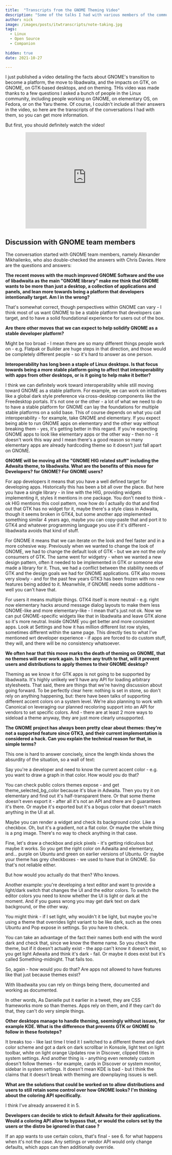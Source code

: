 ```yaml
---
title:  "Transcripts from the GNOME Theming Video"
description: "Some of the talks I had with various members of the community around GNOME and GTK have been really interesting, so here they are."
author: nick
image: /images/posts/itwtranscripts/note-taking.jpg
tags:
  - Linux
  - Open Source
  - Companion
  
hidden: true
date: 2021-10-27

---
```


I just published a video detailing the facts about GNOME's transition to become a platform, the move to libadwaita, and the impacts on GTK, on GNOME, on GTK-based desktops, and on theming. THis video was made thanks to a few questions I asked a bunch of people in the Linux community, including people working on GNOME, on elementary OS, on Fedora, or on the Yaru theme. Of course, I couldn't include all their answers in the video, so here are the transcripts of the conversations I had with them, so you can get more information.

But first, you should definitely watch the video!

<p align="center"><iframe style="width:75%;height:300px;" src="https://www.youtube.com/embed/w5TjoBxqBZw" frameborder="0" allow="accelerometer; autoplay; encrypted-media; gyroscope; picture-in-picture" allowfullscreen></iframe></p>


## Discussion with GNOME team members

The conversation started with GNOME team members, namely Alexander Mikhailenko, who also double-checked the answers with Chris Davies. Here are the questions and answers:


**The recent moves with the much improved GNOME Software and the use of libadwaita as the main "GNOME library" make me think that GNOME wants to be more than just a desktop, a collection of applications and panels, and lean more towards being a platform that developers intentionally target. Am I in the wrong?**

That's somewhat correct, though perspectives within GNOME can vary - I think most of us want GNOME to be a stable platform that developers can target, and to have a solid foundational experience for users out of the box.


**Are there other moves that we can expect to help solidify GNOME as a stable developer platform?**

Might be too broad - I mean there are so many different things people work on - e.g. Flatpak or Builder are huge steps in that direction, and those would be completely different people - so it's hard to answer as one person.


**Interoperability has long been a staple of Linux desktops. Is that focus towards being a more stable platform going to affect that interoperability with apps from other desktops, or is it going to help make it better?**

I think we can definitely work toward interoperability while still moving toward GNOME as a stable platform. For example, we can work on initiatives like a global dark style preference via cross-desktop components like the Freedesktop portals. It's not one or the other - a lot of what we need to do to have a stable platform for GNOME can lay the foundations for multiple stable platforms on a solid base.
This of course depends on what you call interoperability - for example, take GNOME and elementary. If you expect being able to run GNOME apps on elementary and the other way without breaking them - yes, it's getting better in this regard.
If you're expecting GNOME apps to look like elementary apps or the other way - then no - it doesn't work this way and I mean there's a good reason so many elementary apps are already hardcoding theme so it doesn't just fall apart on GNOME.


**GNOME will be moving all the "GNOME HIG related stuff" including the Adwaita theme, to libadwaita. What are the benefits of this move for Developers? for GNOME? For GNOME users?**

For app developers it means that you have a well defined target for developing apps. Historically this has been a bit all over the place. But here you have a single library - in line with the HIG, providing widgets implementing it, styles it mentions in one package. You don't need to think - ok HIG mentions this cool pattern, now how do I actually do that and find out that GTK has no widget for it, maybe there's a style class in Adwaita, though it seems broken in GTK4, but some another app implemented something similar 4 years ago, maybe you can copy-paste that and port it to GTK4 and whatever programming language you use if it's different - libadwaita avoids that kind of stuff.

For GNOME it means that we can iterate on the look and feel faster and in a more cohesive way. Previously when we wanted to change the look of GNOME, we had to change the default look of GTK - but we are not the only consumers of GTK. The same went for widgetry - when we wanted a new design pattern, often it needed to be implemented in GTK or someone else made a library for it. Thus, we had a conflict between the stability needs of GTK and the design goals we had for GNOME applications. GTK also moves very slowly - and for the past few years GTK3 has been frozen with no new features being added to it. Meanwhile, if GNOME needs some additions - well you can't have that.

For users it means multiple things. GTK4 itself is more neutral - e.g. right now elementary hacks around message dialog layouts to make them less GNOME-like and more elementary-like - I mean that's just not ok. Now we can put GNOME-specific widgets like that in libadwaita and leave GTK alone so it's more neutral. Inside GNOME you get better and more consistent apps. Look at Settings and how it has million different list row styles, sometimes different within the same page. This directly ties to what I've mentioned wrt developer experience - if apps are forced to do custom stuff, they will, and there will be no consistency whatsoever.


**We often hear that this move marks the death of theming on GNOME, that no themes will ever work again. Is there any truth to that, will it prevent users and distributions to apply themes to their GNOME desktop?**

Theming as we know it for GTK apps is not going to be supported by libadwaita. It's highly unlikely we'll have any API for loading arbitrary stylesheets. That said, there are things that we're having discussion about going forward. To be perfectly clear here: nothing is set in stone, so don't rely on anything happening, but: there have been talks of supporting different accent colors on a system level. We're also planning to work with Canonical on leveraging our planned recoloring support into an API for vendors to set specific colors. And - there are at least 2 more ways to sideload a theme anyway, they are just more clearly unsupported.



**The GNOME project has always been pretty clear about themes: they're not a supported feature since GTK3, and their current implementation is considered a hack. Can you explain the technical reason for that, in simple terms?**

This one is hard to answer concisely, since the length kinda shows the absurdity of the situation, so a wall of text:

Say you're a developer and need to know the current accent color - e.g. you want to draw a graph in that color. How would you do that?

You can check public colors themes expose - and get theme_selected_bg_color because it's blue in Adwaita. Then you try it on elementary and find out it's half-transparent there. Or that some theme doesn't even export it - after all it's not an API and there are 0 guarantees it's there. Or maybe it's exported but it's a bogus color that doesn't match anything in the UI at all.

Maybe you can render a widget and check its background color. Like a checkbox. Oh, but it's a gradient, not a flat color. Or maybe the whole thing is a png image. There's no way to check anything in that case.

Fine, let's draw a checkbox and pick pixels - it's getting ridiculous but maybe it works. So you get the right color on Adwaita and elementary, and... purple on Ubuntu and green on earlier versions of Ubuntu. Or maybe your theme has grey checkboxes - we used to have that in GNOME. So that's not reliable either.

But how would you actually do that then? Who knows.

Another example: you're developing a text editor and want to provide a light/dark switch that changes the UI and the editor colors. To switch the editor colors you need to know whether the UI is light or dark at the moment. And if you guess wrong you may get dark text on dark background, or the other way.

You might think - if I set light, why wouldn't it be light, but maybe you're using a theme that overrides light variant to be like dark, such as the ones Ubuntu and Pop expose in settings. So you have to check.

You can take an advantage of the fact their names both end with the word dark and check that, since we know the theme name. So you check the theme, but if it doesn't actually exist - the app can't know it doesn't exist, so you get light Adwaita and think it's dark - fail. Or maybe it does exist but it's called Something-midnight. That fails too.

So, again - how would you do that? Are apps not allowed to have features like that just because themes exist?

With libadwaita you can rely on things being there, documented and working as documented.


In other words, As Danielle put it earlier in a tweet, they are CSS frameworks more so than themes. Apps rely on them, and if they can't do that, they can't do very simple things.



**Other desktops manage to handle theming, seemingly without issues, for example KDE. What is the difference that prevents GTK or GNOME to follow in these footsteps?**

It breaks too - like last time I tried it I switched to a different theme and dark color scheme and got a dark on dark scrollbar in Konsole, light text on light toolbar, white on light orange Updates row in Discover, clipped titles in system settings. And another thing is - anything even remotely custom doesn't follow themes - for example, cards in Discover or system monitor, sidebar in system settings. It doesn't mean KDE is bad - but I think the claims that it doesn't break with theming are downplaying issues is well.



**What are the solutions that could be worked on to allow distributions and users to still retain some control over how GNOME looks? I'm thinking about the coloring API specifically.**

I think I've already answered it in 5.



**Developers can decide to stick to default Adwaita for their applications. Would a coloring API allow to bypass that, or would the colors set by the users or the distro be ignored in that case ?**

If an app wants to use certain colors, that's final - see 6. for what happens when it's not the case. Any settings or vendor API would only change defaults, which apps can then additionally override.

